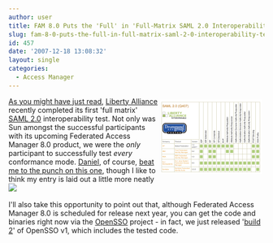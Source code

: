 ```yaml
---
author: user
title: FAM 8.0 Puts the 'Full' in 'Full-Matrix SAML 2.0 Interoperability Testing'
slug: fam-8-0-puts-the-full-in-full-matrix-saml-2-0-interoperability-testing
id: 457
date: '2007-12-18 13:08:32'
layout: single
categories:
  - Access Manager
---
```


<span style="margin: 5px; float: right;">[![](images/saml2.0interop.png)](http://www.projectliberty.org/liberty_interoperable/interoperable_products/saml_2_0_test_procedure_v3_0_full_matrix_product_table)</span>

[As you might have just read](http://www.projectliberty.org/liberty/news_events/press_releases/liberty_alliance_announces_first_companies_to_pass_full_matrix_saml_2_0_interoperability_testing), [Liberty Alliance](http://www.projectliberty.org/) recently completed its first 'full matrix' [SAML 2.0](http://www.oasis-open.org/committees/tc_home.php?wg_abbrev=security#samlv20) interoperability test. Not only was Sun amongst the successful participants with its upcoming Federated Access Manager 8.0 product, we were the _only_ participant to successfully test _every_ conformance mode. [Daniel](http://blogs.sun.com/raskin/), of course, [beat me to the punch on this one](http://blogs.sun.com/raskin/entry/libarty_alliance_saml_2_0), though I like to think my entry is laid out a little more neatly ![](http://blogs.sun.com/images/smileys/smile.gif)

I'll also take this opportunity to point out that, although Federated Access Manager 8.0 is scheduled for release next year, you can get the code and binaries right now via the [OpenSSO](http://opensso.dev.java.net/) project - in fact, we just released '[build 2](http://blogs.sun.com/superpat/entry/opensso_build_2_available)' of OpenSSO v1, which includes the tested code.